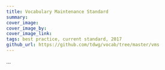 ```yaml
---
title: Vocabulary Maintenance Standard
summary: 
cover_image: 
cover_image_by: 
cover_image_link: 
tags: best practice, current standard, 2017
github_url: https://github.com/tdwg/vocab/tree/master/vms
---
```


...
